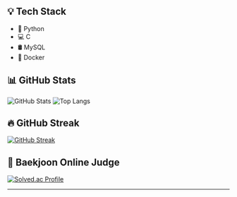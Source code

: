 
## 💡 Tech Stack
- 🐍 Python  
- 💻 C  
- 🛢️ MySQL  
- 🐳 Docker  

## 📊 GitHub Stats
![GitHub Stats](https://github-readme-stats.vercel.app/api?username=danmoo6837&show_icons=true&theme=default)
![Top Langs](https://github-readme-stats.vercel.app/api/top-langs/?username=danmoo6837&layout=compact&theme=default)

## 🔥 GitHub Streak
[![GitHub Streak](https://streak-stats.demolab.com/?user=danmoo4133)](https://git.io/streak-stats)

## 🧩 Baekjoon Online Judge
[![Solved.ac Profile](http://mazassumnida.wtf/api/generate_badge?boj=dlehddbs4133)](https://solved.ac/dlehddbs4133)

---
